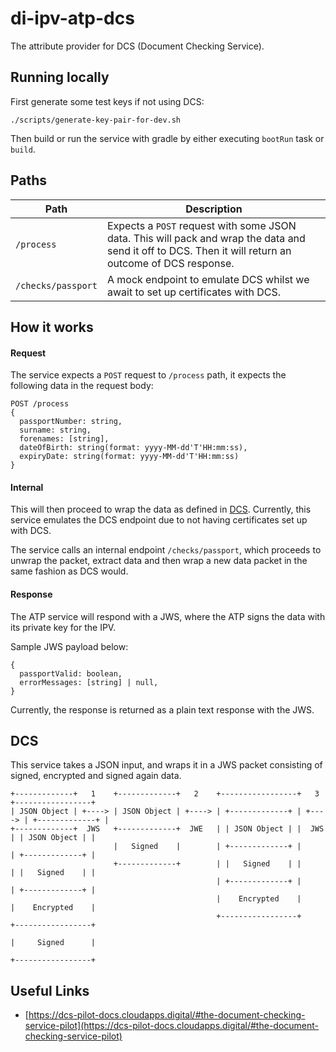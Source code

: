 # di-ipv-atp-dcs

The attribute provider for DCS (Document Checking Service).

## Running locally

First generate some test keys if not using DCS:

```shell
./scripts/generate-key-pair-for-dev.sh
```

Then build or run the service with gradle by either executing `bootRun` task or `build`.

## Paths

| Path | Description |
|-|-|
| `/process` | Expects a `POST` request with some JSON data. This will pack and wrap the data and send it off to DCS. Then it will return an outcome of DCS response. |
| `/checks/passport` | A mock endpoint to emulate DCS whilst we await to set up certificates with DCS. |

## How it works

#### Request

The service expects a `POST` request to `/process` path,
it expects the following data in the request body:

```shell
POST /process
{
  passportNumber: string,
  surname: string,
  forenames: [string],
  dateOfBirth: string(format: yyyy-MM-dd'T'HH:mm:ss),
  expiryDate: string(format: yyyy-MM-dd'T'HH:mm:ss)
}
```

#### Internal

This will then proceed to wrap the data as defined in [DCS](#dcs).
Currently, this service emulates the DCS endpoint due to not having certificates
set up with DCS.

The service calls an internal endpoint `/checks/passport`, which proceeds to unwrap the packet,
extract data and then wrap a new data packet in the same fashion as DCS would.

#### Response

The ATP service will respond with a JWS, where the ATP signs the data with its private key
for the IPV.

Sample JWS payload below:
```shell
{
  passportValid: boolean,
  errorMessages: [string] | null,
}
```

Currently, the response is returned as a plain text response with the JWS.

## DCS

This service takes a JSON input, and wraps it in a JWS packet consisting of signed,
encrypted and signed again data.

```shell
+-------------+   1    +-------------+   2    +-----------------+   3    +-----------------+
| JSON Object | +----> | JSON Object | +----> | +-------------+ | +----> | +-------------+ |
+-------------+  JWS   +-------------+  JWE   | | JSON Object | |  JWS   | | JSON Object | |
                       |   Signed    |        | +-------------+ |        | +-------------+ |
                       +-------------+        | |   Signed    | |        | |   Signed    | |
                                              | +-------------+ |        | +-------------+ |
                                              |    Encrypted    |        |    Encrypted    |
                                              +-----------------+        +-----------------+
                                                                         |     Signed      |
                                                                         +-----------------+
```

## Useful Links

- [https://dcs-pilot-docs.cloudapps.digital/#the-document-checking-service-pilot](https://dcs-pilot-docs.cloudapps.digital/#the-document-checking-service-pilot)